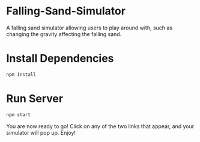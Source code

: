 # Falling-Sand-Simulator
A falling sand simulator allowing users to play around with, such as changing the gravity affecting the falling sand.

# Install Dependencies
```bash
npm install
```

# Run Server
```bash
npm start
```

You are now ready to go! Click on any of the two links that appear, and your simulator will pop up. Enjoy!
